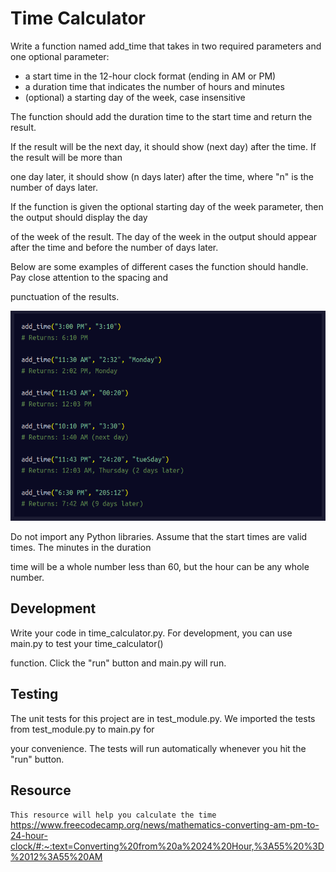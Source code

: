 # **Time Calculator**
Write a function named add_time that takes in two required parameters and one optional parameter:

+ a start time in the 12-hour clock format (ending in AM or PM)<br>
+ a duration time that indicates the number of hours and minutes<br>
+ (optional) a starting day of the week, case insensitive<br>
  
The function should add the duration time to the start time and return the result.

If the result will be the next day, it should show (next day) after the time. If the result will be more than 

one day later, it should show (n days later) after the time, where "n" is the number of days later.

If the function is given the optional starting day of the week parameter, then the output should display the day

of the week of the result. The day of the week in the output should appear after the time and before the number of days later.

Below are some examples of different cases the function should handle. Pay close attention to the spacing and 

punctuation of the results.

![Question output](quetion_img.png) <br>

Do not import any Python libraries. Assume that the start times are valid times. The minutes in the duration 

time will be a whole number less than 60, but the hour can be any whole number.

## Development
Write your code in time_calculator.py. For development, you can use main.py to test your time_calculator() 

function. Click the "run" button and main.py will run.

## Testing

The unit tests for this project are in test_module.py. We imported the tests from test_module.py to main.py for 

your convenience. The tests will run automatically whenever you hit the "run" button.

## Resource <br>
`This resource will help you calculate the time`
<https://www.freecodecamp.org/news/mathematics-converting-am-pm-to-24-hour-clock/#:~:text=Converting%20from%20a%2024%20Hour,%3A55%20%3D%2012%3A55%20AM>